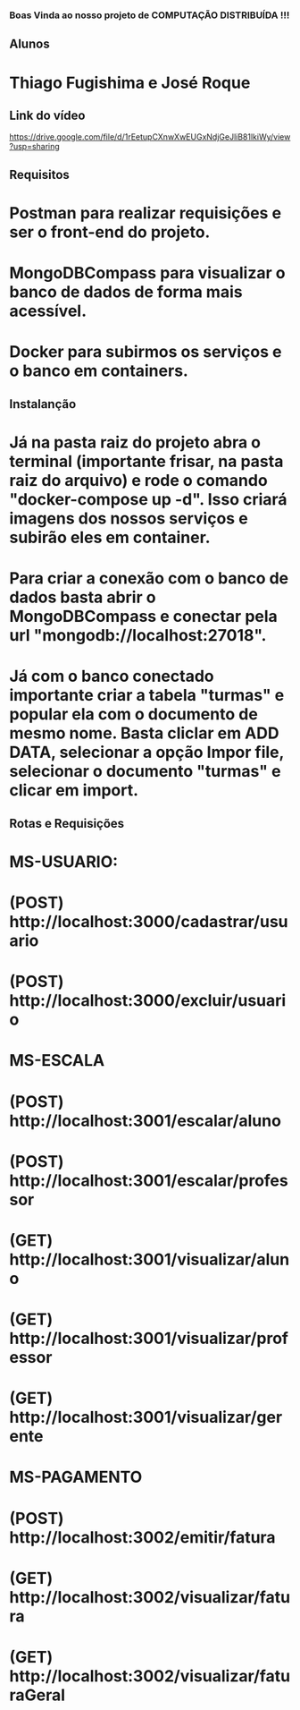 ### Boas Vinda ao nosso projeto de COMPUTAÇÃO DISTRIBUÍDA !!!

## Alunos
# Thiago Fugishima e José Roque

## Link do vídeo
https://drive.google.com/file/d/1rEetupCXnwXwEUGxNdjGeJliB81lkiWy/view?usp=sharing

## Requisitos

# Postman para realizar requisições e ser o front-end do projeto.
# MongoDBCompass para visualizar o banco de dados de forma mais acessível.
# Docker para subirmos os serviços e o banco em containers.

## Instalanção

# Já na pasta raiz do projeto abra o terminal (importante frisar, na pasta raiz do arquivo) e rode o comando "docker-compose up -d". Isso criará imagens dos nossos serviços e subirão eles em container.
# Para criar a conexão com o banco de dados basta abrir o MongoDBCompass e conectar pela url "mongodb://localhost:27018".
# Já com o banco conectado importante criar a tabela "turmas" e popular ela com o documento de mesmo nome. Basta cliclar em ADD DATA, selecionar a opção Impor file, selecionar o documento "turmas" e clicar em import.

## Rotas e Requisições

# MS-USUARIO:
# (POST) http://localhost:3000/cadastrar/usuario
# (POST) http://localhost:3000/excluir/usuario

# MS-ESCALA
# (POST) http://localhost:3001/escalar/aluno
# (POST) http://localhost:3001/escalar/professor
# (GET)  http://localhost:3001/visualizar/aluno
# (GET)  http://localhost:3001/visualizar/professor
# (GET)  http://localhost:3001/visualizar/gerente

# MS-PAGAMENTO
# (POST) http://localhost:3002/emitir/fatura
# (GET)  http://localhost:3002/visualizar/fatura
# (GET)  http://localhost:3002/visualizar/faturaGeral
